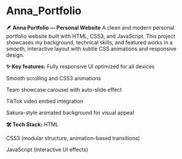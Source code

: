 # Anna_Portfolio
**🪶 Anna Portfolio — Personal Website**
A clean and modern personal portfolio website built with HTML, CSS3, and JavaScript.
This project showcases my background, technical skills, and featured works in a smooth, interactive layout with subtle CSS animations and responsive design.

**✨ Key features:**
  Fully responsive UI optimized for all devices
  
  Smooth scrolling and CSS3 animations
  
  Team showcase carousel with auto-slide effect

  TikTok video embed integration
  
  Sakura-style animated background for visual appeal

**🛠️ Tech Stack:**
  HTML

  CSS3 (modular structure, animation-based transitions)
  
  JavaScript (interactive UI effects)
